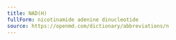 ```yaml
---
title: NAD(H)
fullForm: nicotinamide adenine dinucleotide
source: https://openmd.com/dictionary/abbreviations/n
---
```

